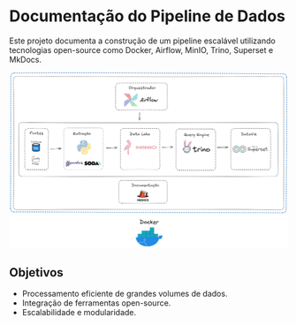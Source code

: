 # Documentação do Pipeline de Dados

Este projeto documenta a construção de um pipeline escalável utilizando tecnologias open-source como Docker, Airflow, MinIO, Trino, Superset e MkDocs.

![Diagrama da Arquitetura](images/diagrama.png)

## Objetivos
- Processamento eficiente de grandes volumes de dados.
- Integração de ferramentas open-source.
- Escalabilidade e modularidade.
